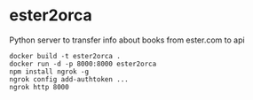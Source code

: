 # ester2orca

Python server to transfer info about books from ester.com to api

```
docker build -t ester2orca .
docker run -d -p 8000:8000 ester2orca
npm install ngrok -g
ngrok config add-authtoken ...
ngrok http 8000
```
